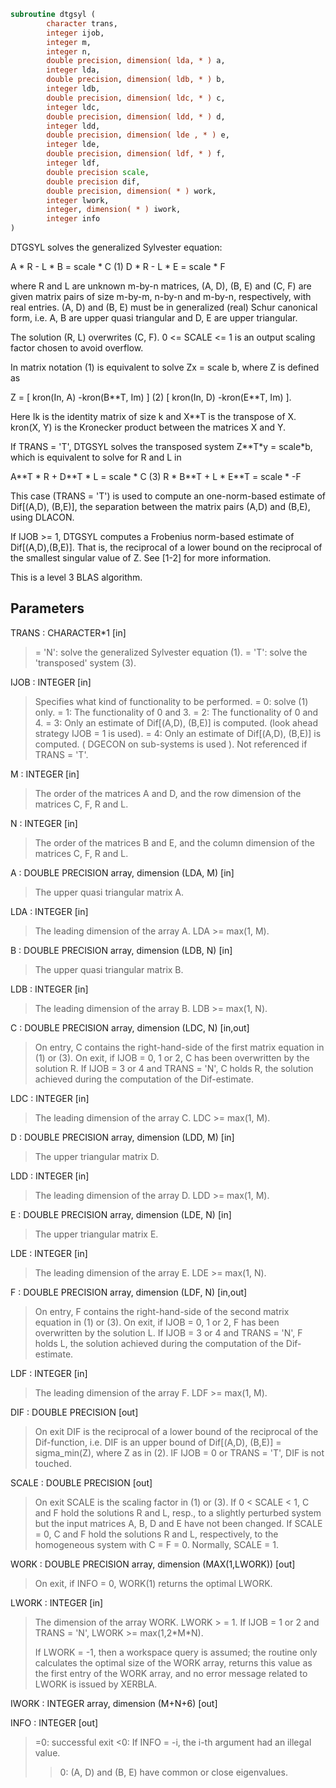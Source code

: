 ```fortran
subroutine dtgsyl (
        character trans,
        integer ijob,
        integer m,
        integer n,
        double precision, dimension( lda, * ) a,
        integer lda,
        double precision, dimension( ldb, * ) b,
        integer ldb,
        double precision, dimension( ldc, * ) c,
        integer ldc,
        double precision, dimension( ldd, * ) d,
        integer ldd,
        double precision, dimension( lde , * ) e,
        integer lde,
        double precision, dimension( ldf, * ) f,
        integer ldf,
        double precision scale,
        double precision dif,
        double precision, dimension( * ) work,
        integer lwork,
        integer, dimension( * ) iwork,
        integer info
)
```

DTGSYL solves the generalized Sylvester equation:

A \* R - L \* B = scale \* C                 (1)
D \* R - L \* E = scale \* F

where R and L are unknown m-by-n matrices, (A, D), (B, E) and
(C, F) are given matrix pairs of size m-by-m, n-by-n and m-by-n,
respectively, with real entries. (A, D) and (B, E) must be in
generalized (real) Schur canonical form, i.e. A, B are upper quasi
triangular and D, E are upper triangular.

The solution (R, L) overwrites (C, F). 0 <= SCALE <= 1 is an output
scaling factor chosen to avoid overflow.

In matrix notation (1) is equivalent to solve  Zx = scale b, where
Z is defined as

Z = [ kron(In, A)  -kron(B\*\*T, Im) ]         (2)
[ kron(In, D)  -kron(E\*\*T, Im) ].

Here Ik is the identity matrix of size k and X\*\*T is the transpose of
X. kron(X, Y) is the Kronecker product between the matrices X and Y.

If TRANS = 'T', DTGSYL solves the transposed system Z\*\*T\*y = scale\*b,
which is equivalent to solve for R and L in

A\*\*T \* R + D\*\*T \* L = scale \* C           (3)
R \* B\*\*T + L \* E\*\*T = scale \* -F

This case (TRANS = 'T') is used to compute an one-norm-based estimate
of Dif[(A,D), (B,E)], the separation between the matrix pairs (A,D)
and (B,E), using DLACON.

If IJOB >= 1, DTGSYL computes a Frobenius norm-based estimate
of Dif[(A,D),(B,E)]. That is, the reciprocal of a lower bound on the
reciprocal of the smallest singular value of Z. See [1-2] for more
information.

This is a level 3 BLAS algorithm.

## Parameters
TRANS : CHARACTER\*1 [in]
> = 'N': solve the generalized Sylvester equation (1).
> = 'T': solve the 'transposed' system (3).

IJOB : INTEGER [in]
> Specifies what kind of functionality to be performed.
> = 0: solve (1) only.
> = 1: The functionality of 0 and 3.
> = 2: The functionality of 0 and 4.
> = 3: Only an estimate of Dif[(A,D), (B,E)] is computed.
> (look ahead strategy IJOB  = 1 is used).
> = 4: Only an estimate of Dif[(A,D), (B,E)] is computed.
> ( DGECON on sub-systems is used ).
> Not referenced if TRANS = 'T'.

M : INTEGER [in]
> The order of the matrices A and D, and the row dimension of
> the matrices C, F, R and L.

N : INTEGER [in]
> The order of the matrices B and E, and the column dimension
> of the matrices C, F, R and L.

A : DOUBLE PRECISION array, dimension (LDA, M) [in]
> The upper quasi triangular matrix A.

LDA : INTEGER [in]
> The leading dimension of the array A. LDA >= max(1, M).

B : DOUBLE PRECISION array, dimension (LDB, N) [in]
> The upper quasi triangular matrix B.

LDB : INTEGER [in]
> The leading dimension of the array B. LDB >= max(1, N).

C : DOUBLE PRECISION array, dimension (LDC, N) [in,out]
> On entry, C contains the right-hand-side of the first matrix
> equation in (1) or (3).
> On exit, if IJOB = 0, 1 or 2, C has been overwritten by
> the solution R. If IJOB = 3 or 4 and TRANS = 'N', C holds R,
> the solution achieved during the computation of the
> Dif-estimate.

LDC : INTEGER [in]
> The leading dimension of the array C. LDC >= max(1, M).

D : DOUBLE PRECISION array, dimension (LDD, M) [in]
> The upper triangular matrix D.

LDD : INTEGER [in]
> The leading dimension of the array D. LDD >= max(1, M).

E : DOUBLE PRECISION array, dimension (LDE, N) [in]
> The upper triangular matrix E.

LDE : INTEGER [in]
> The leading dimension of the array E. LDE >= max(1, N).

F : DOUBLE PRECISION array, dimension (LDF, N) [in,out]
> On entry, F contains the right-hand-side of the second matrix
> equation in (1) or (3).
> On exit, if IJOB = 0, 1 or 2, F has been overwritten by
> the solution L. If IJOB = 3 or 4 and TRANS = 'N', F holds L,
> the solution achieved during the computation of the
> Dif-estimate.

LDF : INTEGER [in]
> The leading dimension of the array F. LDF >= max(1, M).

DIF : DOUBLE PRECISION [out]
> On exit DIF is the reciprocal of a lower bound of the
> reciprocal of the Dif-function, i.e. DIF is an upper bound of
> Dif[(A,D), (B,E)] = sigma_min(Z), where Z as in (2).
> IF IJOB = 0 or TRANS = 'T', DIF is not touched.

SCALE : DOUBLE PRECISION [out]
> On exit SCALE is the scaling factor in (1) or (3).
> If 0 < SCALE < 1, C and F hold the solutions R and L, resp.,
> to a slightly perturbed system but the input matrices A, B, D
> and E have not been changed. If SCALE = 0, C and F hold the
> solutions R and L, respectively, to the homogeneous system
> with C = F = 0. Normally, SCALE = 1.

WORK : DOUBLE PRECISION array, dimension (MAX(1,LWORK)) [out]
> On exit, if INFO = 0, WORK(1) returns the optimal LWORK.

LWORK : INTEGER [in]
> The dimension of the array WORK. LWORK > = 1.
> If IJOB = 1 or 2 and TRANS = 'N', LWORK >= max(1,2\*M\*N).
> 
> If LWORK = -1, then a workspace query is assumed; the routine
> only calculates the optimal size of the WORK array, returns
> this value as the first entry of the WORK array, and no error
> message related to LWORK is issued by XERBLA.

IWORK : INTEGER array, dimension (M+N+6) [out]

INFO : INTEGER [out]
> =0: successful exit
> <0: If INFO = -i, the i-th argument had an illegal value.
> >0: (A, D) and (B, E) have common or close eigenvalues.
